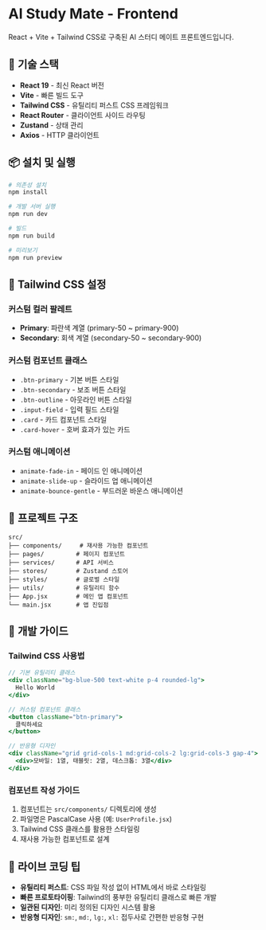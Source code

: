 # AI Study Mate - Frontend

React + Vite + Tailwind CSS로 구축된 AI 스터디 메이트 프론트엔드입니다.

## 🚀 기술 스택

- **React 19** - 최신 React 버전
- **Vite** - 빠른 빌드 도구
- **Tailwind CSS** - 유틸리티 퍼스트 CSS 프레임워크
- **React Router** - 클라이언트 사이드 라우팅
- **Zustand** - 상태 관리
- **Axios** - HTTP 클라이언트

## 📦 설치 및 실행

```bash
# 의존성 설치
npm install

# 개발 서버 실행
npm run dev

# 빌드
npm run build

# 미리보기
npm run preview
```

## 🎨 Tailwind CSS 설정

### 커스텀 컬러 팔레트

- **Primary**: 파란색 계열 (primary-50 ~ primary-900)
- **Secondary**: 회색 계열 (secondary-50 ~ secondary-900)

### 커스텀 컴포넌트 클래스

- `.btn-primary` - 기본 버튼 스타일
- `.btn-secondary` - 보조 버튼 스타일
- `.btn-outline` - 아웃라인 버튼 스타일
- `.input-field` - 입력 필드 스타일
- `.card` - 카드 컴포넌트 스타일
- `.card-hover` - 호버 효과가 있는 카드

### 커스텀 애니메이션

- `animate-fade-in` - 페이드 인 애니메이션
- `animate-slide-up` - 슬라이드 업 애니메이션
- `animate-bounce-gentle` - 부드러운 바운스 애니메이션

## 📁 프로젝트 구조

```
src/
├── components/     # 재사용 가능한 컴포넌트
├── pages/         # 페이지 컴포넌트
├── services/      # API 서비스
├── stores/        # Zustand 스토어
├── styles/        # 글로벌 스타일
├── utils/         # 유틸리티 함수
├── App.jsx        # 메인 앱 컴포넌트
└── main.jsx       # 앱 진입점
```

## 🔧 개발 가이드

### Tailwind CSS 사용법

```jsx
// 기본 유틸리티 클래스
<div className="bg-blue-500 text-white p-4 rounded-lg">
  Hello World
</div>

// 커스텀 컴포넌트 클래스
<button className="btn-primary">
  클릭하세요
</button>

// 반응형 디자인
<div className="grid grid-cols-1 md:grid-cols-2 lg:grid-cols-3 gap-4">
  <div>모바일: 1열, 태블릿: 2열, 데스크톱: 3열</div>
</div>
```

### 컴포넌트 작성 가이드

1. 컴포넌트는 `src/components/` 디렉토리에 생성
2. 파일명은 PascalCase 사용 (예: `UserProfile.jsx`)
3. Tailwind CSS 클래스를 활용한 스타일링
4. 재사용 가능한 컴포넌트로 설계

## 📝 라이브 코딩 팁

- **유틸리티 퍼스트**: CSS 파일 작성 없이 HTML에서 바로 스타일링
- **빠른 프로토타이핑**: Tailwind의 풍부한 유틸리티 클래스로 빠른 개발
- **일관된 디자인**: 미리 정의된 디자인 시스템 활용
- **반응형 디자인**: `sm:`, `md:`, `lg:`, `xl:` 접두사로 간편한 반응형 구현
